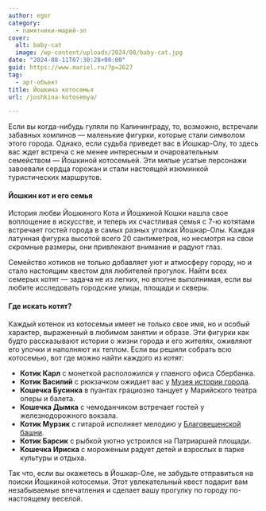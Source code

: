 ```yaml
---
author: egor
category:
  - памятники-марий-эл
cover:
  alt: baby-cat
  image: /wp-content/uploads/2024/08/baby-cat.jpg
date: "2024-08-11T07:30:28+00:00"
guid: https://www.mariel.ru/?p=2627
tag:
  - арт-объект
title: Йошкина котосемья
url: /joshkina-kotosemya/

---
```

Если вы когда-нибудь гуляли по Калининграду, то, возможно, встречали забавных хомлинов — маленькие фигурки, которые стали символом этого города. Однако, если судьба приведет вас в Йошкар-Олу, то здесь вас ждет встреча с не менее интересным и очаровательным семейством — Йошкиной котосемьей. Эти милые усатые персонажи завоевали сердца горожан и стали настоящей изюминкой туристических маршрутов.

#### Йошкин кот и его семья

История любви Йошкиного Кота и Йошкиной Кошки нашла свое воплощение в искусстве, и теперь их счастливая семья с 7-ю котятами встречает гостей города в самых разных уголках Йошкар-Олы. Каждая латунная фигурка высотой всего 20 сантиметров, но несмотря на свои скромные размеры, они привлекают внимание и радуют глаз.

Семейство котиков не только добавляет уют и атмосферу городу, но и стало настоящим квестом для любителей прогулок. Найти всех семерых котят — задача не из легких, но вполне выполнимая, если вы любите исследовать городские улицы, площади и скверы.

#### Где искать котят?

Каждый котенок из котосемьи имеет не только свое имя, но и особый характер, выраженный в любимом занятии и образе. Эти фигурки как будто рассказывают истории о жизни города и его жителях, оживляют его улочки и наполняют их теплом. Если вы решили собрать всю котосемью, вот где можно найти каждого из котят:

- **Котик Карл** с монеткой расположился у главного офиса Сбербанка.
- **Котик Василий** с рюкзачком ожидает вас у [Музея истории города](/muzej-istorii/).
- **Кошечка Бусинка** в пуантах грациозно танцует у Марийского театра оперы и балета.
- **Кошечка Дымка** с чемоданчиком встречает гостей у железнодорожного вокзала.
- **Котик Мурзик** с гитарой исполняет мелодию у [Благовещенской башни](/bashnya/).
- **Котик Барсик** с рыбкой уютно устроился на Патриаршей площади.
- **Кошечка Ириска** с мороженым радует детей и взрослых в парке культуры и отдыха.

Так что, если вы окажетесь в Йошкар-Оле, не забудьте отправиться на поиски Йошкиной котосемьи. Этот увлекательный квест подарит вам незабываемые впечатления и сделает вашу прогулку по городу по-настоящему веселой.
